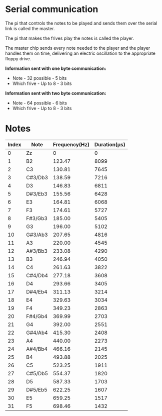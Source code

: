 # Serial communication
The pi that controls the notes to be played and sends them over the serial link is called the master.

The pi that makes the frives play the notes is called the player.

The master chip sends every note needed to the player and the player handles them on time, delivering an electric oscillation to the appropriate floppy drive.

**Information sent with one byte communication:**

* Note - 32 possible - 5 bits
* Which frive - Up to 8 - 3 bits

**Information sent with two byte communication:**

* Note - 64 possible - 6 bits
* Which frive - Up to 8 - 3 bits


# Notes
| Index | Note | Frequency(Hz) | Duration(µs) |
|----|----|----|----|
| 0 | Zz | 0 | 0 |
| 1 | B2 | 123.47  | 8099 |
| 2 | C3 | 130.81  | 7645 |
| 3 | C#3/Db3  | 138.59  | 7216 |
| 4 | D3 | 146.83  | 6811 |
| 5 | D#3/Eb3  | 155.56  | 6428 |
| 6 | E3 | 164.81  | 6068 |
| 7 | F3 | 174.61  | 5727 |
| 8 | F#3/Gb3  | 185.00  | 5405 |
| 9 | G3 | 196.00  | 5102 |
| 10 | G#3/Ab3  | 207.65  | 4816 |
| 11 | A3 | 220.00  | 4545 |
| 12 | A#3/Bb3  | 233.08  | 4290 |
| 13 | B3 | 246.94  | 4050 |
| 14 | C4 | 261.63  | 3822 |
| 15 | C#4/Db4  | 277.18  | 3608 |
| 16 | D4 | 293.66  | 3405 |
| 17 | D#4/Eb4  | 311.13  | 3214 |
| 18 | E4 | 329.63  | 3034 |
| 19 | F4 | 349.23  | 2863 |
| 20 | F#4/Gb4  | 369.99  | 2703 |
| 21 | G4 | 392.00  | 2551 |
| 22 | G#4/Ab4  | 415.30  | 2408 |
| 23 | A4  | 440.00 | 2273 |
| 24 | A#4/Bb4  | 466.16 | 2145 |
| 25 | B4  | 493.88 | 2025 |
| 26 | C5  | 523.25 | 1911 |
| 27 | C#5/Db5  | 554.37 | 1820 |
| 28 | D5  | 587.33 | 1703 |
| 29 | D#5/Eb5  | 622.25 | 1607 |
| 30 | E5  | 659.25 | 1517 |
| 31 | F5  | 698.46 | 1432 |
